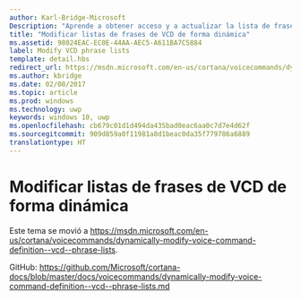 ```yaml
---
author: Karl-Bridge-Microsoft
Description: "Aprende a obtener acceso y a actualizar la lista de frases admitidas (elementos PhraseList) en un archivo de definición de comando de voz (VCD), mediante el resultado de reconocimiento de voz en tiempo de ejecución."
title: "Modificar listas de frases de VCD de forma dinámica"
ms.assetid: 98024EAC-EC0E-44AA-AEC5-A611BA7C5884
label: Modify VCD phrase lists
template: detail.hbs
redirect_url: https://msdn.microsoft.com/en-us/cortana/voicecommands/dynamically-modify-voice-command-definition--vcd--phrase-lists
ms.author: kbridge
ms.date: 02/08/2017
ms.topic: article
ms.prod: windows
ms.technology: uwp
keywords: windows 10, uwp
ms.openlocfilehash: cb679c01d1d494da435bad0eac6aa0c7d7e4d62f
ms.sourcegitcommit: 909d859a0f11981a8d1beac0da35f779786a6889
translationtype: HT
---
```

# <a name="dynamically-modify-vcd-phrase-lists"></a>Modificar listas de frases de VCD de forma dinámica

Este tema se movió a https://msdn.microsoft.com/en-us/cortana/voicecommands/dynamically-modify-voice-command-definition--vcd--phrase-lists.

GitHub: https://github.com/Microsoft/cortana-docs/blob/master/docs/voicecommands/dynamically-modify-voice-command-definition--vcd--phrase-lists.md
